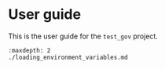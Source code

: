 # User guide

This is the user guide for the `test_gov` project.

```{toctree}
:maxdepth: 2
./loading_environment_variables.md
```
